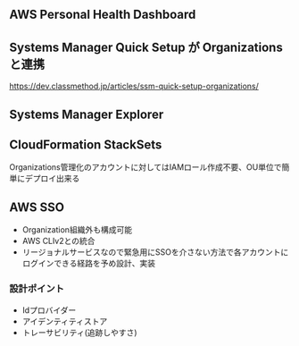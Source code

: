 ## AWS Personal Health Dashboard

## Systems Manager Quick Setup が Organizationsと連携
https://dev.classmethod.jp/articles/ssm-quick-setup-organizations/

## Systems Manager Explorer

## CloudFormation StackSets
Organizations管理化のアカウントに対してはIAMロール作成不要、OU単位で簡単にデプロイ出来る

## AWS SSO
- Organization組織外も構成可能
- AWS CLIv2との統合
- リージョナルサービスなので緊急用にSSOを介さない方法で各アカウントにログインできる経路を予め設計、実装

### 設計ポイント
- Idプロバイダー
- アイデンティティストア
- トレーサビリティ(追跡しやすさ)